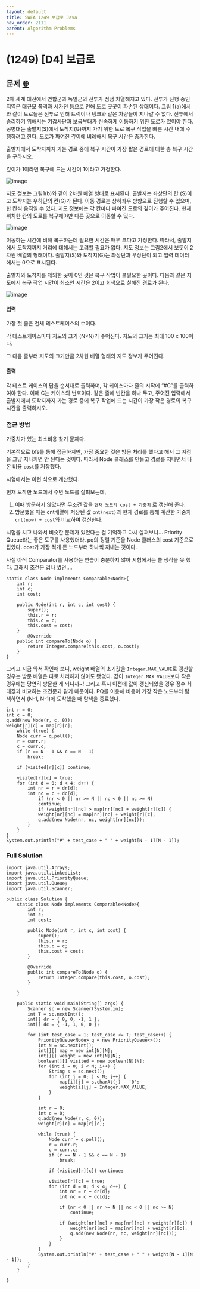 ```yaml
---
layout: default
title: SWEA 1249 보급로 Java
nav_order: 2111
parent: Algorithm Problems
---
```



# **(1249) \[D4\] 보급로**

## **문제 [🌐](https://swexpertacademy.com/main/code/problem/problemDetail.do?contestProbId=AV15QRX6APsCFAYD&)**

2차 세계 대전에서 연합군과 독일군의 전투가 점점 치열해지고 있다. 전투가 진행 중인 지역은 대규모 폭격과 시가전 등으로 인해 도로 곳곳이 파손된 상태이다. 그림 1(a)에서와 같이 도로들은 전투로 인해 트럭이나 탱크와 같은 차량들이 지나갈 수 없다. 전투에서 승리하기 위해서는 기갑사단과 보급부대가 신속하게 이동하기 위한 도로가 있어야 한다. 공병대는 출발지(S)에서 도착지(G)까지 가기 위한 도로 복구 작업을 빠른 시간 내에 수행하려고 한다. 도로가 파여진 깊이에 비례해서 복구 시간은 증가한다.

출발지에서 도착지까지 가는 경로 중에 복구 시간이 가장 짧은 경로에 대한 총 복구 시간을 구하시오.

깊이가 1이라면 복구에 드는 시간이 1이라고 가정한다.

![image](https://img1.daumcdn.net/thumb/R1280x0/?scode=mtistory2&fname=https%3A%2F%2Fblog.kakaocdn.net%2Fdn%2FbXlCtj%2FbtsyttOX5R9%2FB2ZnBYKNVcDNGp61VX6NL0%2Fimg.png)

지도 정보는 그림1(b)와 같이 2차원 배열 형태로 표시된다. 출발지는 좌상단의 칸 (S)이고 도착지는 우하단의 칸(G)가 된다. 이동 경로는 상하좌우 방향으로 진행할 수 있으며, 한 칸씩 움직일 수 있다. 지도 정보에는 각 칸마다 파여진 도로의 깊이가 주어진다. 현재 위치한 칸의 도로를 복구해야만 다른 곳으로 이동할 수 있다.

![image](https://img1.daumcdn.net/thumb/R1280x0/?scode=mtistory2&fname=https%3A%2F%2Fblog.kakaocdn.net%2Fdn%2Fc85FNu%2FbtsyujE6Dze%2Fr36ZzvPbcyVqpRmJCUL1u1%2Fimg.png)

이동하는 시간에 비해 복구하는데 필요한 시간은 매우 크다고 가정한다. 따라서, 출발지에서 도착지까지 거리에 대해서는 고려할 필요가 없다. 지도 정보는 그림2에서 보듯이 2차원 배열의 형태이다. 출발지(S)와 도착지(G)는 좌상단과 우상단이 되고 입력 데이터에서는 0으로 표시된다.

출발지와 도착지를 제외한 곳이 0인 것은 복구 작업이 불필요한 곳이다. 다음과 같은 지도에서 복구 작업 시간이 최소인 시간은 2이고 회색으로 칠해진 경로가 된다.

![image](https://img1.daumcdn.net/thumb/R1280x0/?scode=mtistory2&fname=https%3A%2F%2Fblog.kakaocdn.net%2Fdn%2FzR87u%2FbtsynZuDDV6%2FvjuKxF0zBotoVH4XJwtHa0%2Fimg.png)

#### **입력**

가장 첫 줄은 전체 테스트케이스의 수이다.

각 테스트케이스마다 지도의 크기 (N×N)가 주어진다. 지도의 크기는 최대 100 x 100이다.

그 다음 줄부터 지도의 크기만큼 2차원 배열 형태의 지도 정보가 주어진다.

#### **출력**

각 테스트 케이스의 답을 순서대로 출력하며, 각 케이스마다 줄의 시작에 “#C”를 출력하여야 한다. 이때 C는 케이스의 번호이다. 같은 줄에 빈칸을 하나 두고, 주어진 입력에서 출발지에서 도착지까지 가는 경로 중에 복구 작업에 드는 시간이 가장 작은 경로의 복구 시간을 출력하시오.

### **접근 방법**

가중치가 있는 최소비용 찾기 문제다.

기본적으로 bfs를 통해 접근하지만, 가장 중요한 것은 방문 처리를 했다고 해서 그 지점을 그냥 지나치면 안 된다는 것이다. 따라서 Node 클래스를 만들고 경로를 지나면서 나온 비용 `cost`를 저장했다.

시험에서는 이런 식으로 계산했다.

현재 도착한 노드에서 주변 노드를 살펴보는데,

1.  이때 방문하지 않았다면 무조건 값을 `현재 노드의 cost + 가중치` 로 갱신해 준다.
2.  방문했을 때는 cnt배열에 저장된 값 `cnt(next)`과 현재 경로를 통해 계산한 가중치 `cnt(now) + cost`와 비교하여 갱신한다.

시험을 치고 나와서 비슷한 문제가 있었다는 걸 기억하고 다시 살펴보니… Priority Queue라는 좋은 도구를 사용했더라. pq의 정렬 기준을 Node 클래스의 cost 기준으로 잡았다. cost가 가장 적게 든 노드부터 하나씩 꺼내는 것이다.

사실 아직 Comparator를 사용하는 연습이 충분하지 않아 시험에서는 쓸 생각을 못 했다. 그래서 조건문 겁나 썼던….

```
static class Node implements Comparable<Node>{
	int r;
	int c;
	int cost;
	
	public Node(int r, int c, int cost) {
		super();
		this.r = r;
		this.c = c;
		this.cost = cost;
	}
		@Override
	public int compareTo(Node o) {
		return Integer.compare(this.cost, o.cost);
	}
}
```

그리고 지금 와서 확인해 보니, weight 배열의 초기값을 `Integer.MAX_VALUE`로 갱신할 경우는 방문 배열은 따로 처리하지 않아도 됐었다. 값이 `Integer.MAX_VALUE`보다 작은 경우에는 당연히 방문한 게 되니까~! 그리고 혹시 이전에 값이 갱신되었을 경우 정수 최대값과 비교하는 조건문과 같기 때문이다. PQ를 이용해 비용이 가장 작은 노드부터 탐색하면서 (N-1, N-1)에 도착했을 때 탐색을 종료했다.

```
int r = 0;
int c = 0;
q.add(new Node(r, c, 0));
weight[r][c] = map[r][c];
	while (true) {
	Node curr = q.poll();
	r = curr.r;
	c = curr.c;
	if (r == N - 1 && c == N - 1)
		break;
	
	if (visited[r][c]) continue;
	
	visited[r][c] = true;
	for (int d = 0; d < 4; d++) {
		int nr = r + dr[d];
		int nc = c + dc[d];
			if (nr < 0 || nr >= N || nc < 0 || nc >= N)
			continue;
			if (weight[nr][nc] > map[nr][nc] + weight[r][c]) {
			weight[nr][nc] = map[nr][nc] + weight[r][c]; 
			q.add(new Node(nr, nc, weight[nr][nc]));
		}
	}
}
System.out.println("#" + test_case + " " + weight[N - 1][N - 1]);
```

### **Full Solution**

```
import java.util.Arrays;
import java.util.LinkedList;
import java.util.PriorityQueue;
import java.util.Queue;
import java.util.Scanner;

public class Solution {
    static class Node implements Comparable<Node>{
        int r;
        int c;
        int cost;

        public Node(int r, int c, int cost) {
            super();
            this.r = r;
            this.c = c;
            this.cost = cost;
        }

        @Override
        public int compareTo(Node o) {
            return Integer.compare(this.cost, o.cost);
        }

    }

    public static void main(String[] args) {
        Scanner sc = new Scanner(System.in);
        int T = sc.nextInt();
        int[] dr = { 0, 0, -1, 1 };
        int[] dc = { -1, 1, 0, 0 };

        for (int test_case = 1; test_case <= T; test_case++) {
            PriorityQueue<Node> q = new PriorityQueue<>();
            int N = sc.nextInt();
            int[][] map = new int[N][N];
            int[][] weight = new int[N][N];
            boolean[][] visited = new boolean[N][N];
            for (int i = 0; i < N; i++) {
                String s = sc.next();
                for (int j = 0; j < N; j++) {
                    map[i][j] = s.charAt(j) - '0';
                    weight[i][j] = Integer.MAX_VALUE;
                }
            }

            int r = 0;
            int c = 0;
            q.add(new Node(r, c, 0));
            weight[r][c] = map[r][c];

            while (true) {
                Node curr = q.poll();
                r = curr.r;
                c = curr.c;
                if (r == N - 1 && c == N - 1)
                    break;

                if (visited[r][c]) continue;

                visited[r][c] = true;
                for (int d = 0; d < 4; d++) {
                    int nr = r + dr[d];
                    int nc = c + dc[d];

                    if (nr < 0 || nr >= N || nc < 0 || nc >= N)
                        continue;

                    if (weight[nr][nc] > map[nr][nc] + weight[r][c]) {
                        weight[nr][nc] = map[nr][nc] + weight[r][c]; 
                        q.add(new Node(nr, nc, weight[nr][nc]));
                    }
                }
            }
            System.out.println("#" + test_case + " " + weight[N - 1][N - 1]);
        }
    }

}
```